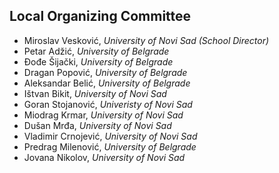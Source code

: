 ﻿## Local Organizing Committee

* Miroslav Vesković, _University of Novi Sad (School Director)_
* Petar Adžić, _University of Belgrade_
* Đođe Šijački, _University of Belgrade_
* Dragan Popović, _University of Belgrade_
* Aleksandar Belić, _University of Belgrade_
* Ištvan Bikit, _University of Novi Sad_
* Goran Stojanović, _Univeristy of Novi Sad_
* Miodrag Krmar, _University of Novi Sad_
* Dušan Mrđa, _University of Novi Sad_
* Vladimir Crnojević, _University of Novi Sad_
* Predrag Milenović, _University of Belgrade_
* Jovana Nikolov, _University of Novi Sad_